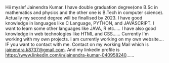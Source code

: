 Hii myslef Jainendra Kumar. I have double graduation degree(one B.Sc in mathematics and physics and the other one is B.Tech in computer science). Actually my second degree will be finallised by 2023.
I have good knowledge in languages like C Language, PYTHON, and JAVASCRIPT. I want to learn some other languages like JAVA, R etc.....
I have also good knowledge in web technologies like HTML and CSS......
Currently I'm working with my own projects. I am currently working on my own website....
IF you want to contact with me. Contact on my working Mail which is jainendra.k8737@gmail.com. And my linkedin profile is https://www.linkedin.com/in/jainendra-kumar-040958240......

